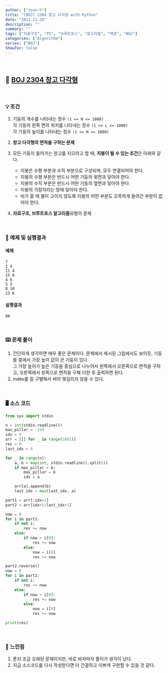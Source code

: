 ```yaml
---
author: ["Jxun-h"]
title: "[BOJ] 2304 창고 다각형 with Python"
date: "2021-11-29"
description: ""
summary: ""
tags: ["자료구조", "PS", "브루트포스", "알고리즘", "백준", "BOJ"]
categories: ["Algorithm"]
series: ["BOJ"]
ShowToc: false
---
```


<br>

## 📌 <a href="https://www.acmicpc.net/problem/2304" target="_blank">BOJ 2304 창고 다각형</a>

<br>

### 💡 조건

1.  기둥의 개수를 나타내는 정수 `(1 <= N <= 1000)`  
    각 기둥의 왼쪽 면의 위치를 나타내는 정수 `(1 <= L <= 1000)`  
    각 기둥의 높이를 나타내는 정수 `(1 <= H <= 1000)`
2.  **창고 다각형의 면적을 구하는 문제**
3.  모든 기둥이 들어가는 창고를 지으려고 할 때, **지붕이 될 수 있는 조건**은 아래와 같다.
    - 지붕은 수평 부분과 수직 부분으로 구성되며, 모두 연결되어야 한다.
    - 지붕의 수평 부분은 반드시 어떤 기둥의 윗면과 닿아야 한다.
    - 지붕의 수직 부분은 반드시 어떤 기둥의 옆면과 닿아야 한다.
    - 지붕의 가장자리는 땅에 닿아야 한다.
    - 비가 올 때 물이 고이지 않도록 지붕의 어떤 부분도 오목하게 들어간 부분이 없어야 한다.

4.  **자료구조, 브루트포스 알고리즘**유형의 문제

<br>

### 🔖 예제 및 실행결과

#### 예제

```
7
2 4
11 4
15 8
4 6
5 3
8 10
13 6
```

#### 실행결과

```
98
```

<br>

### ⌨️ 문제 풀이

1.  간단하게 생각하면 매우 좋은 문제이다. 문제에서 제시된 그림에서도 보이듯, 기둥들 중에서 가장 높이 값이 큰 기둥이 있다.  
    그 가장 높이가 높은 기둥을 중심으로 나누어서 왼쪽에서 오른쪽으로 면적을 구하고, 오른쪽에서 왼쪽으로 면적을 구해 더한 후 출력하면 된다.
2.  index를 잘 구별해서 써야 헷길리지 않을 수 있다.

<br>

### 🖥 소스 코드

```python
from sys import stdin

n = int(stdin.readline())
max_pillar = -1e9
idx = 0
arr = [[] for _ in range(1001)]
res = 0
last_idx = 0

for _ in range(n):
    a, b = map(int, stdin.readline().split())
    if max_pillar < b:
        max_pillar = b
        idx = a

    arr[a].append(b)
    last_idx = max(last_idx, a)

part1 = arr[:idx+1]
part2 = arr[idx+1:last_idx+1]

now = 0
for i in part1:
    if not i:
        res += now
    else:
        if now > i[0]:
            res += now
        else:
            now = i[0]
            res += now

part2.reverse()
now = 0
for i in part2:
    if not i:
        res += now
    else:
        if now > i[0]:
            res += now
        else:
            now = i[0]
            res += now

print(res)
```

<br>

### 💾 느낀점

1.  푼지 조금 오래된 문제이지만, 바로 바자마자 풀이가 생각이 났다.
2.  지금 소스코드를 다시 작성한다면 더 간결하고 이쁘게 구현할 수 있을 것 같다.